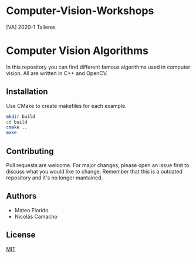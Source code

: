 # Computer-Vision-Workshops
[VA] 2020-1 Talleres
# Computer Vision Algorithms
In this repository you can find different famous algorithms used in computer vision. All are written in C++ and OpenCV.

## Installation

Use CMake to create makefiles for each example.

```bash
mkdir build
cd build
cmake ..
make
```

## Contributing
Pull requests are welcome. For major changes, please open an issue first to discuss what you would like to change.
Remember that this is a outdated repository and it's no longer mantained.

## Authors
- Mateo Florido
- Nicolás Camacho

## License
[MIT](https://choosealicense.com/licenses/mit/)